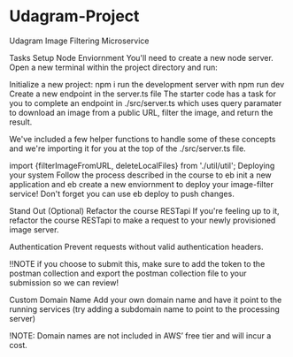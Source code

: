 # Udagram-Project
Udagram Image Filtering Microservice

Tasks
Setup Node Enviornment
You'll need to create a new node server. Open a new terminal within the project directory and run:

Initialize a new project: npm i
run the development server with npm run dev
Create a new endpoint in the server.ts file
The starter code has a task for you to complete an endpoint in ./src/server.ts which uses query paramater to download an image from a public URL, filter the image, and return the result.

We've included a few helper functions to handle some of these concepts and we're importing it for you at the top of the ./src/server.ts file.

import {filterImageFromURL, deleteLocalFiles} from './util/util';
Deploying your system
Follow the process described in the course to eb init a new application and eb create a new enviornment to deploy your image-filter service! Don't forget you can use eb deploy to push changes.

Stand Out (Optional)
Refactor the course RESTapi
If you're feeling up to it, refactor the course RESTapi to make a request to your newly provisioned image server.

Authentication
Prevent requests without valid authentication headers.

!!NOTE if you choose to submit this, make sure to add the token to the postman collection and export the postman collection file to your submission so we can review!

Custom Domain Name
Add your own domain name and have it point to the running services (try adding a subdomain name to point to the processing server)

!NOTE: Domain names are not included in AWS’ free tier and will incur a cost.
